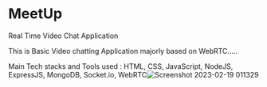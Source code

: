 # MeetUp
Real Time Video Chat Application

This is Basic Video chatting Application majorly based on WebRTC.....

Main Tech stacks and Tools used : HTML, CSS, JavaScript, NodeJS, ExpressJS, MongoDB, Socket.io, WebRTC![Screenshot 2023-02-19 011329](https://user-images.githubusercontent.com/112689157/220262320-485e192c-7caf-4536-9acf-144e00a46914.png)

